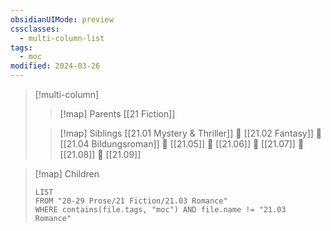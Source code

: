 ```yaml
---
obsidianUIMode: preview
cssclasses:
  - multi-column-list
tags:
  - moc
modified: 2024-03-26
---
```

> [!multi-column]
> 
> > [!map] Parents
> > [[21 Fiction]]
> 
> > [!map] Siblings
> > [[21.01 Mystery & Thriller]] 💠 [[21.02 Fantasy]] 💠 [[21.04 Bildungsroman]] 💠 [[21.05]] 💠 [[21.06]] 💠 [[21.07]] 💠 [[21.08]] 💠 [[21.09]]

> [!map] Children
> ```dataview
> LIST
> FROM "20-29 Prose/21 Fiction/21.03 Romance"
> WHERE contains(file.tags, "moc") AND file.name != "21.03 Romance"
> ```
